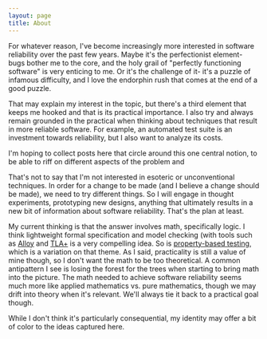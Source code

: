 ```yaml
---
layout: page
title: About
---
```


For whatever reason, I've become increasingly more interested in software reliability over the past few years. Maybe it's the perfectionist element- bugs bother me to the core, and the holy grail of "perfectly functioning software" is very enticing to me. Or it's the challenge of it- it's a puzzle of infamous difficulty, and I love the endorphin rush that comes at the end of a good puzzle.

That may explain my interest in the topic, but there's a third element that keeps me hooked and that is its practical importance. I also try and always remain grounded in the practical when thinking about techniques that result in more reliable software. For example, an automated test suite is an investment towards reliability, but I also want to analyze its costs. 

I'm hoping to collect posts here that circle around this one central notion, to be able to riff on different aspects of the problem and 

That's not to say that I'm not interested in esoteric or unconventional techniques. In order for a change to be made (and I believe a change should be made), we need to try different things. So I will engage in thought experiments, prototyping new designs, anything that ultimately results in a new bit of information about software reliability. That's the plan at least. 

My current thinking is that the answer involves math, specifically logic. I think lightweight formal specification and model checking (with tools such as [Alloy](http://alloytools.org/) and [TLA+](https://lamport.azurewebsites.net/tla/tla.html) is a very compelling idea. So is [property-based testing](https://increment.com/testing/in-praise-of-property-based-testing/), which is a variation on that theme. As I said, practicality is still a value of mine though, so I don't want the math to be too theoretical. A common antipattern I see is losing the forest for the trees when starting to bring math into the picture. The math needed to achieve software reliability seems much more like applied mathematics vs. pure mathematics, though we may drift into theory when it's relevant. We'll always tie it back to a practical goal though.

While I don't think it's particularly consequential, my identity may offer a bit of color to the ideas captured here. 

